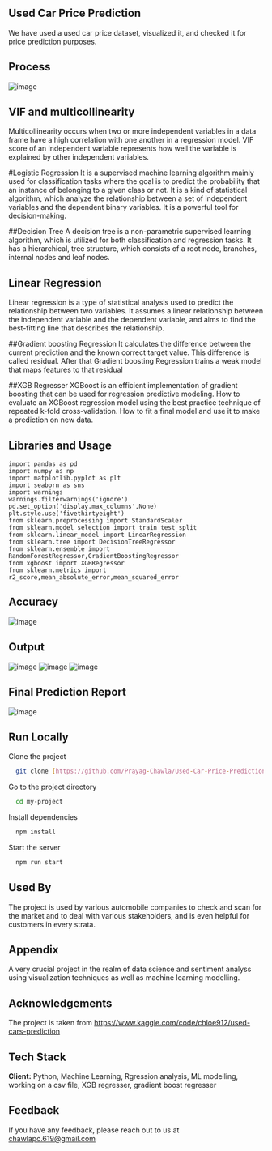 
## Used Car Price Prediction
We have used a used car price dataset, visualized it, and checked it for price prediction purposes.

## Process
![image](https://github.com/Prayag-Chawla/Used-Car-Price-Prediction/assets/92213377/16e9e334-f431-4313-bad8-854c0ee6bc98)


## VIF and multicollinearity
Multicollinearity occurs when two or more independent variables in a data frame have a high correlation with one another in a regression model.
VIF score of an independent variable represents how well the variable is explained by other independent variables.


#Logistic Regression
It is a supervised machine learning algorithm mainly used for classification tasks where the goal is to predict the probability that an instance of belonging to a given class or not. It is a kind of statistical algorithm, which analyze the relationship between a set of independent variables and the dependent binary variables. It is a powerful tool for decision-making.

##Decision Tree
A decision tree is a non-parametric supervised learning algorithm, which is utilized for both classification and regression tasks. It has a hierarchical, tree structure, which consists of a root node, branches, internal nodes and leaf nodes.

## Linear Regression
Linear regression is a type of statistical analysis used to predict the relationship between two variables. It assumes a linear relationship between the independent variable and the dependent variable, and aims to find the best-fitting line that describes the relationship.

##Gradient boosting Regression
It calculates the difference between the current prediction and the known correct target value. This difference is called residual. After that Gradient boosting Regression trains a weak model that maps features to that residual

##XGB Regresser
XGBoost is an efficient implementation of gradient boosting that can be used for regression predictive modeling. How to evaluate an XGBoost regression model using the best practice technique of repeated k-fold cross-validation. How to fit a final model and use it to make a prediction on new data.



## Libraries and Usage

```
import pandas as pd
import numpy as np
import matplotlib.pyplot as plt
import seaborn as sns
import warnings 
warnings.filterwarnings('ignore')
pd.set_option('display.max_columns',None)
plt.style.use('fivethirtyeight')
from sklearn.preprocessing import StandardScaler
from sklearn.model_selection import train_test_split
from sklearn.linear_model import LinearRegression
from sklearn.tree import DecisionTreeRegressor
from sklearn.ensemble import RandomForestRegressor,GradientBoostingRegressor
from xgboost import XGBRegressor
from sklearn.metrics import r2_score,mean_absolute_error,mean_squared_error

```






## Accuracy

![image](https://github.com/Prayag-Chawla/Used-Car-Price-Prediction/assets/92213377/aeade409-6587-464f-a876-30d30b6adb51)


## Output

![image](https://github.com/Prayag-Chawla/Used-Car-Price-Prediction/assets/92213377/dbc6fb0a-fb6c-49d1-9506-6c0f9faefba9)
![image](https://github.com/Prayag-Chawla/Used-Car-Price-Prediction/assets/92213377/1fcac491-577d-411f-8d83-286786b689b8)
![image](https://github.com/Prayag-Chawla/Used-Car-Price-Prediction/assets/92213377/85cd33a7-8e49-47c2-99bb-951708ce7f33)

## Final Prediction Report
![image](https://github.com/Prayag-Chawla/Used-Car-Price-Prediction/assets/92213377/dfbd1c9f-a1bb-41e6-8168-ea3052212ba3)



## Run Locally

Clone the project

```bash
  git clone [https://github.com/Prayag-Chawla/Used-Car-Price-Prediction]
```

Go to the project directory

```bash
  cd my-project
```

Install dependencies

```bash
  npm install
```

Start the server

```bash
  npm run start
```


## Used By
The project is used by various automobile companies to check and scan for the market and to deal with various stakeholders, and is even helpful for customers in every strata.

## Appendix
A very crucial project in the realm of data science and sentiment analyss using visualization techniques as well as machine learning modelling.

## Acknowledgements

The project is taken from
https://www.kaggle.com/code/chloe912/used-cars-prediction
## Tech Stack

**Client:** Python, Machine Learning, Rgression analysis, ML modelling, working on a csv file, XGB regresser, gradient boost regresser


## Feedback

If you have any feedback, please reach out to us at chawlapc.619@gmail.com

